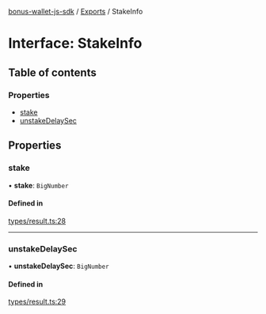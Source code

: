 [bonus-wallet-js-sdk](../README.md) / [Exports](../modules.md) / StakeInfo

# Interface: StakeInfo

## Table of contents

### Properties

- [stake](StakeInfo.md#stake)
- [unstakeDelaySec](StakeInfo.md#unstakedelaysec)

## Properties

### stake

• **stake**: `BigNumber`

#### Defined in

[types/result.ts:28](https://github.com/study-core/bonus-wallet-js-sdk/blob/a6cc21a/src/types/result.ts#L28)

___

### unstakeDelaySec

• **unstakeDelaySec**: `BigNumber`

#### Defined in

[types/result.ts:29](https://github.com/study-core/bonus-wallet-js-sdk/blob/a6cc21a/src/types/result.ts#L29)
